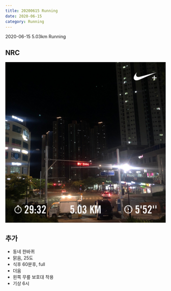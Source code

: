 ```yaml
---
title: 20200615 Running 
date: 2020-06-15
category: Running
---
```


2020-06-15  5.03km Running

## NRC

![20200615](/img/20200615.jpg)

## 추가

*   동네 한바퀴
*   맑음, 25도
*   식후 60분후, full
*   더움
*   왼쪽 무릎 보호대 착용
*   기상 6시
